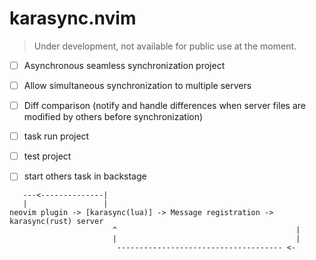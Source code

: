 # karasync.nvim
> Under development, not available for public use at the moment.

- [ ] Asynchronous seamless synchronization project
- [ ] Allow simultaneous synchronization to multiple servers
- [ ] Diff comparison (notify and handle differences when server files are modified by others before synchronization)
- [ ] task run project
- [ ] test project
- [ ] start others task in backstage


```doc
   ---<--------------|  
   |                 |    
neovim plugin -> [karasync(lua)] -> Message registration -> karasync(rust) server 
                       ^                                        |
                       |                                        |
                        ------------------------------------- <-
```
